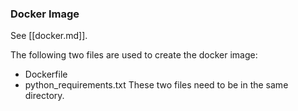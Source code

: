 ### Docker Image
See [[docker.md]]. 

The following two files are used to create the docker image:
* Dockerfile
* python_requirements.txt
These two files need to be in the same directory. 
